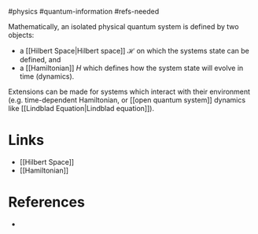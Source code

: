 #physics #quantum-information #refs-needed 

Mathematically, an isolated physical quantum system is defined by two objects: 
  -  a [[Hilbert Space|Hilbert space]] $\mathcal{H}$ on which the systems state can be defined, and
  - a [[Hamiltonian]] $H$ which defines how the system state will evolve in time (dynamics).

 Extensions can be made for systems which interact with their environment (e.g. time-dependent Hamiltonian, or [[open quantum system]] dynamics like [[Lindblad Equation|Lindblad equation]]).
# Links
- [[Hilbert Space]]
- [[Hamiltonian]]
# References
- 